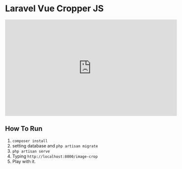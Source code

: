 # Laravel Vue Cropper JS

<iframe width="560" height="315" src="https://www.youtube.com/embed/aYCh8QSlj2A" title="YouTube video player" frameborder="0" allow="accelerometer; autoplay; clipboard-write; encrypted-media; gyroscope; picture-in-picture"></iframe>

## How To Run
1. `composer install`
2. setting database and `php artisan migrate`
2. `php artisan serve`
3. Typing `http://localhost:8000/image-crop`
4. Play with it.
